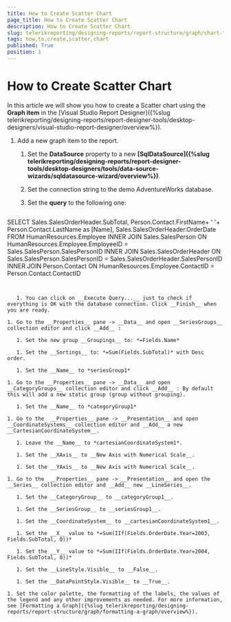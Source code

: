 ```yaml
---
title: How to Create Scatter Chart
page_title: How to Create Scatter Chart 
description: How to Create Scatter Chart
slug: telerikreporting/designing-reports/report-structure/graph/chart-types/scatter-charts/how-to-create-scatter-chart
tags: how,to,create,scatter,chart
published: True
position: 1
---
```


# How to Create Scatter Chart

In this article we will show you how to create a Scatter chart using the __Graph item__ in the [Visual Studio Report Designer]({%slug telerikreporting/designing-reports/report-designer-tools/desktop-designers/visual-studio-report-designer/overview%}). 

1. Add a new graph item to the report.

   1. Set the __DataSource__ property to a new __[SqlDataSource]({%slug telerikreporting/designing-reports/report-designer-tools/desktop-designers/tools/data-source-wizards/sqldatasource-wizard/overview%})__. 

   1. Set the connection string to the demo AdventureWorks database.

   1. Set the __query__ to the following one:

    
      ````sql
SELECT Sales.SalesOrderHeader.SubTotal, Person.Contact.FirstName+ ' '+ Person.Contact.LastName as [Name],
Sales.SalesOrderHeader.OrderDate
FROM  HumanResources.Employee
INNER JOIN Sales.SalesPerson ON HumanResources.Employee.EmployeeID = Sales.SalesPerson.SalesPersonID
INNER JOIN Sales.SalesOrderHeader ON Sales.SalesPerson.SalesPersonID = Sales.SalesOrderHeader.SalesPersonID
INNER JOIN Person.Contact ON HumanResources.Employee.ContactID = Person.Contact.ContactID
````


   1. You can click on __Execute Query...__ just to check if everything is OK with the database connection. Click __Finish__ when you are ready. 

1. Go to the __Properties__ pane -> __Data__ and open __SeriesGroups__ collection editor and click __Add__ : 

   1. Set the new group __Groupings__ to: *=Fields.Name* 

   1. Set the __Sortings__ to: *=Sum(Fields.SubTotal)* with Desc order. 

   1. Set the __Name__ to *seriesGroup1* 

1. Go to the __Properties__ pane -> __Data__ and open __CategoryGroups__ collection editor and click __Add__ : By default this will add a new static group (group without grouping).

   1. Set the __Name__ to *categoryGroup1* 

1. Go to the  __Properties__ pane -> __Presentation__ and open __CoordinateSystems__ collection editor and __Add__ a new __CartesianCoordinateSystem__. 

   1. Leave the __Name__ to *cartesianCoordinateSystem1*. 

   1. Set the __XAxis__ to __New Axis with Numerical Scale__. 

   1. Set the __YAxis__ to __New Axis with Numerical Scale__. 

1. Go to the  __Properties__ pane -> __Presentation__ and open the __Series__ collection editor and __Add__ new __LineSeries__. 

   1. Set the __CategoryGroup__ to __categoryGroup1__. 

   1. Set the __SeriesGroup__ to __seriesGroup1__. 

   1. Set the __CoordinateSystem__ to __cartesianCoordinateSystem1__. 

   1. Set the __X__ value to *=Sum(IIf(Fields.OrderDate.Year=2003, Fields.SubTotal, 0))* 

   1. Set the __Y__ value to *=Sum(IIf(Fields.OrderDate.Year=2004, Fields.SubTotal, 0))* 

   1. Set the __LineStyle.Visible__ to __False__. 

   1. Set the __DataPointStyle.Visible__ to __True__. 

1. Set the color palette, the formatting of the labels, the values of the legend and any other improvements as needed. For more information, see [Formatting a Graph]({%slug telerikreporting/designing-reports/report-structure/graph/formatting-a-graph/overview%}). 
